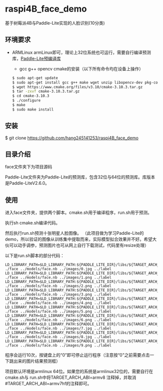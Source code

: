 # raspi4B_face_demo
基于树莓派4B与Paddle-Lite实现的人脸识别(10分类)


## 环境要求

* ARMLinux
    armLinux即可，理论上32位系统也可运行，需要自行编译预测库，[Paddle-Lite预编译库](https://paddle-lite.readthedocs.io/zh/latest/user_guides/release_lib.html)
    
    * gcc g++ opencv cmake的安装（以下所有命令均在设备上操作）
    ```bash
    $ sudo apt-get update
    $ sudo apt-get install gcc g++ make wget unzip libopencv-dev pkg-config
    $ wget https://www.cmake.org/files/v3.10/cmake-3.10.3.tar.gz
    $ tar -zxvf cmake-3.10.3.tar.gz
    $ cd cmake-3.10.3
    $ ./configure
    $ make
    $ sudo make install
    ```
## 安装
$ git clone https://github.com/hang245141253/raspi4B_face_demo

## 目录介绍

face文件夹下为项目源码

Paddle-Lite文件夹为Paddle-Lite的预测库，包含32位与64位的预测库。库版本是Paddle-LiteV2.6.0。

## 使用

进入face文件夹，提供两个脚本。cmake.sh用于编译程序，run.sh用于预测。

执行sh cmake.sh编译代码。

然后执行run.sh预测十张明星人脸图像。
（此项目做为学习Paddle-Lite的demo，所以验证的图像从训练集中提取而来，实际模型拟合效果并不好。希望大伙可以动手调参，预测图片也可从网上自行下载测试，代码里有resize处理）

以下是run.sh脚本的部分代码：

```
LD_LIBRARY_PATH=$LD_LIBRARY_PATH:${PADDLE_LITE_DIR}/libs/${TARGET_ARCH_ABI} ./face ../models/face.nb ../images/0.jpg ../label
LD_LIBRARY_PATH=$LD_LIBRARY_PATH:${PADDLE_LITE_DIR}/libs/${TARGET_ARCH_ABI} ./face ../models/face.nb ../images/1.png ../label
LD_LIBRARY_PATH=$LD_LIBRARY_PATH:${PADDLE_LITE_DIR}/libs/${TARGET_ARCH_ABI} ./face ../models/face.nb ../images/2.png ../label
LD_LIBRARY_PATH=$LD_LIBRARY_PATH:${PADDLE_LITE_DIR}/libs/${TARGET_ARCH_ABI} ./face ../models/face.nb ../images/3.png ../label
LD_LIBRARY_PATH=$LD_LIBRARY_PATH:${PADDLE_LITE_DIR}/libs/${TARGET_ARCH_ABI} ./face ../models/face.nb ../images/4.png ../label
LD_LIBRARY_PATH=$LD_LIBRARY_PATH:${PADDLE_LITE_DIR}/libs/${TARGET_ARCH_ABI} ./face ../models/face.nb ../images/5.png ../label
LD_LIBRARY_PATH=$LD_LIBRARY_PATH:${PADDLE_LITE_DIR}/libs/${TARGET_ARCH_ABI} ./face ../models/face.nb ../images/6.png ../label
LD_LIBRARY_PATH=$LD_LIBRARY_PATH:${PADDLE_LITE_DIR}/libs/${TARGET_ARCH_ABI} ./face ../models/face.nb ../images/7.jpg ../label
LD_LIBRARY_PATH=$LD_LIBRARY_PATH:${PADDLE_LITE_DIR}/libs/${TARGET_ARCH_ABI} ./face ../models/face.nb ../images/8.jpg ../label
LD_LIBRARY_PATH=$LD_LIBRARY_PATH:${PADDLE_LITE_DIR}/libs/${TARGET_ARCH_ABI} ./face ../models/face.nb ../images/9.png ../label
```

  程序会运行10次，按键盘上的“0”即可停止运行程序（注意按“0"之前需要点击一下跳出来的图片结果预测框）
  
  项目默认环境是armlinux 64位。如果您的系统是armlinux32位的，需要自行在cmake.sh与 run.sh中将TARGET_ARCH_ABI=armv8 注释掉，并取消#TARGET_ARCH_ABI=armv7hf的注释即可。









